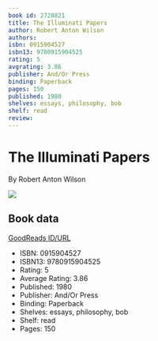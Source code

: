 ```yaml
---
book id: 2728821
title: The Illuminati Papers
author: Robert Anton Wilson
authors: 
isbn: 0915904527
isbn13: 9780915904525
rating: 5
avgrating: 3.86
publisher: And/Or Press
binding: Paperback
pages: 150
published: 1980
shelves: essays, philosophy, bob
shelf: read
review: 
---
```


# The Illuminati Papers

By Robert Anton Wilson

![](https://i.gr-assets.com/images/S/compressed.photo.goodreads.com/books/1245176544l/2728821.jpg)

## Book data

[GoodReads ID/URL](https://www.goodreads.com/book/show/2728821)

- ISBN: 0915904527
- ISBN13: 9780915904525
- Rating: 5
- Average Rating: 3.86
- Published: 1980
- Publisher: And/Or Press
- Binding: Paperback
- Shelves: essays, philosophy, bob
- Shelf: read
- Pages: 150

